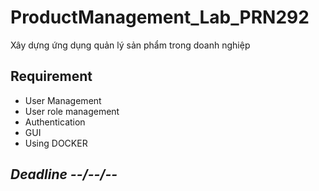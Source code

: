 # ProductManagement_Lab_PRN292
Xây dựng ứng dụng quản lý sản phẩm trong doanh nghiệp
## Requirement
- User Management
- User role management
- Authentication
- GUI
- Using DOCKER
## *Deadline --/--/--*
